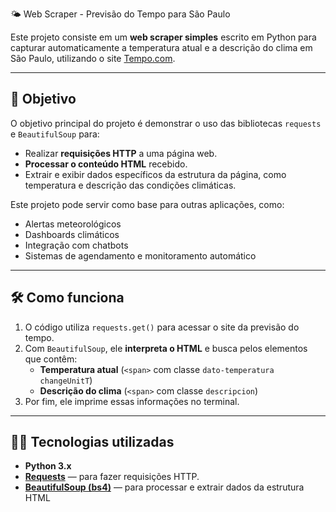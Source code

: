 🌤️ Web Scraper - Previsão do Tempo para São Paulo

Este projeto consiste em um **web scraper simples** escrito em Python para capturar automaticamente a temperatura atual e a descrição do clima em São Paulo, utilizando o site [Tempo.com](https://www.tempo.com/sao-paulo.htm).

---

## 🎯 Objetivo

O objetivo principal do projeto é demonstrar o uso das bibliotecas `requests` e `BeautifulSoup` para:
- Realizar **requisições HTTP** a uma página web.
- **Processar o conteúdo HTML** recebido.
- Extrair e exibir dados específicos da estrutura da página, como temperatura e descrição das condições climáticas.

Este projeto pode servir como base para outras aplicações, como:
- Alertas meteorológicos
- Dashboards climáticos
- Integração com chatbots
- Sistemas de agendamento e monitoramento automático

---

## 🛠️ Como funciona

1. O código utiliza `requests.get()` para acessar o site da previsão do tempo.
2. Com `BeautifulSoup`, ele **interpreta o HTML** e busca pelos elementos que contêm:
   - **Temperatura atual** (`<span>` com classe `dato-temperatura changeUnitT`)
   - **Descrição do clima** (`<span>` com classe `descripcion`)
3. Por fim, ele imprime essas informações no terminal.

---

## 🧑‍💻 Tecnologias utilizadas

- **Python 3.x**
- **[Requests](https://pypi.org/project/requests/)** — para fazer requisições HTTP.
- **[BeautifulSoup (bs4)](https://www.crummy.com/software/BeautifulSoup/)** — para processar e extrair dados da estrutura HTML

